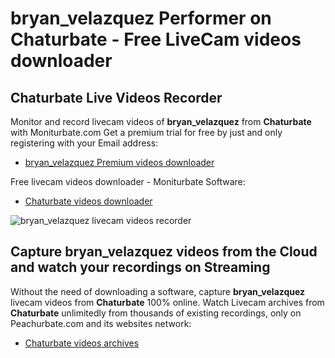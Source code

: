 # bryan_velazquez Performer on Chaturbate - Free LiveCam videos downloader

## Chaturbate Live Videos Recorder

Monitor and record livecam videos of **bryan_velazquez** from **Chaturbate** with Moniturbate.com
Get a premium trial for free by just and only registering with your Email address:
* [bryan_velazquez Premium videos downloader](https://moniturbate.com/request-demo-licence-key.html)

Free livecam videos downloader - Moniturbate Software:
* [Chaturbate videos downloader](https://moniturbate.com/moniturbate-download-software.html)

![bryan_velazquez livecam videos recorder](https://peachurnet.com/templates/moniturbate-software.png)


## Capture bryan_velazquez videos from the Cloud and watch your recordings on Streaming

Without the need of downloading a software, capture **bryan_velazquez** livecam videos from **Chaturbate** 100% online.
Watch Livecam archives from **Chaturbate** unlimitedly from thousands of existing recordings, only on Peachurbate.com and its websites network:
* [Chaturbate videos archives](https://peachurnet.com/)